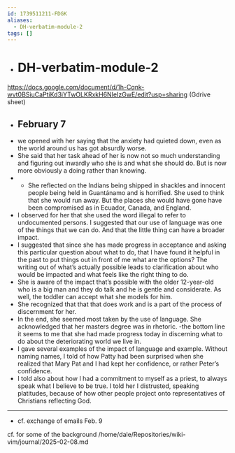 ```yaml
---
id: 1739511211-FDGK
aliases:
  - DH-verbatim-module-2
tags: []
---
```


- # DH-verbatim-module-2

https://docs.google.com/document/d/1h-Cqnk-wvt0BSiuCaPtiKd3iYTwOLKRxkH6NIeIzGwE/edit?usp=sharing (Gdrive sheet)
- ## February 7
- we opened with her saying that the anxiety had quieted down, even as the world around us has got absurdly worse.
- She said that her task ahead of her is now not so much understanding and figuring out inwardly who she is and what she should do. But is now more obviously a doing rather than knowing.
- - She reflected on the Indians being shipped in shackles and innocent people being held in Guantánamo and is horrified. She used to think that she would run away. But the places she would have gone have been compromised as in Ecuador, Canada, and England.
- I observed for her that she used the word illegal to refer to undocumented persons. I suggested that our use of language was one of the things that we can do. And that the little thing can have a broader impact.
- I suggested that since she has made progress in acceptance and asking this particular question about what to do, that I have found it helpful in the past to put things out in front of me what are the options? The writing out of what’s actually possible leads to clarification about who would be impacted and what feels like the right thing to do.
- She is aware of the impact that’s possible with the older 12-year-old who is a big man and they do talk and he is gentle and considerate. As well, the toddler can accept what she models for him.
- She recognized that that that does work and is a part of the process of discernment for her.
- In the end, she seemed most taken by the use of language. She acknowledged that her masters degree was in rhetoric.
-the bottom line it seems to me that she had made progress today in discerning what to do about the deteriorating world we live in.
- I gave several examples of the impact of language and example. Without naming names, I told of how Patty had been surprised when she realized that Mary Pat and I had kept her confidence, or rather Peter’s confidence.
- I told also about how I had a commitment to myself as a priest, to always speak what I believe to be true. I told her I distrusted, speaking platitudes, because of how other people project onto representatives of Christians reflecting God.
- ---
- cf. exchange of emails Feb. 9

cf. for some of the background /home/dale/Repositories/wiki-vim/journal/2025-02-08.md

